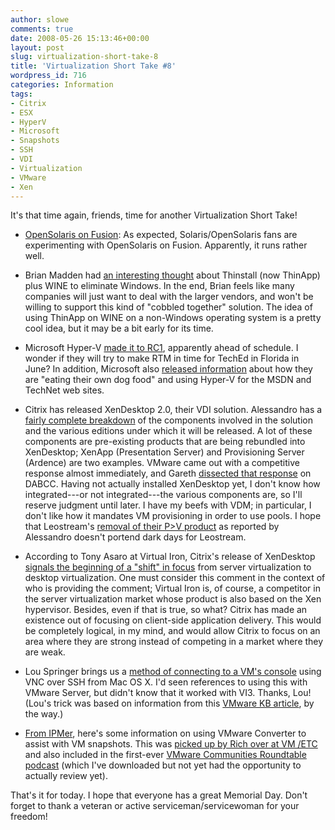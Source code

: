 ```yaml
---
author: slowe
comments: true
date: 2008-05-26 15:13:46+00:00
layout: post
slug: virtualization-short-take-8
title: 'Virtualization Short Take #8'
wordpress_id: 716
categories: Information
tags:
- Citrix
- ESX
- HyperV
- Microsoft
- Snapshots
- SSH
- VDI
- Virtualization
- VMware
- Xen
---
```


It's that time again, friends, time for another Virtualization Short Take!

* [OpenSolaris on Fusion](http://blogs.sun.com/souvik/entry/getting_started_with_opensolaris_2008): As expected, Solaris/OpenSolaris fans are experimenting with OpenSolaris on Fusion. Apparently, it runs rather well.

* Brian Madden had [an interesting thought](http://www.brianmadden.com/blog/BrianMadden/Thinstall---Wine---Windows-apps-without-Windows) about Thinstall (now ThinApp) plus WINE to eliminate Windows. In the end, Brian feels like many companies will just want to deal with the larger vendors, and won't be willing to support this kind of "cobbled together" solution. The idea of using ThinApp on WINE on a non-Windows operating system is a pretty cool idea, but it may be a bit early for its time.

* Microsoft Hyper-V [made it to RC1](http://blogs.technet.com/virtualization/archive/2008/05/20/hyper-v-rc1-release-available-on-microsoft-download-center.aspx), apparently ahead of schedule. I wonder if they will try to make RTM in time for TechEd in Florida in June? In addition, Microsoft also [released information](http://blogs.technet.com/virtualization/archive/2008/05/20/msdn-and-technet-powered-by-hyper-v.aspx) about how they are "eating their own dog food" and using Hyper-V for the MSDN and TechNet web sites.

* Citrix has released XenDesktop 2.0, their VDI solution. Alessandro has a [fairly complete breakdown](http://www.virtualization.info/2008/05/release-citrix-xendesktop-20.html) of the components involved in the solution and the various editions under which it will be released. A lot of these components are pre-existing products that are being rebundled into XenDesktop; XenApp (Presentation Server) and Provisioning Server (Ardence) are two examples. VMware came out with a competitive response almost immediately, and Gareth [dissected that response](http://www.dabcc.com/blogs/Gareths-Blog-An-African-Perspective/post/VMware-says-Citrix-XenDesktop-software-is-complex-consisting-of-different-disparate-components-bundled-together) on DABCC. Having not actually installed XenDesktop yet, I don't know how integrated---or not integrated---the various components are, so I'll reserve judgment until later. I have my beefs with VDM; in particular, I don't like how it mandates VM provisioning in order to use pools. I hope that Leostream's [removal of their P>V product](http://www.virtualization.info/2008/05/leostream-drops-p-v-direct.html) as reported by Alessandro doesn't portend dark days for Leostream.

* According to Tony Asaro at Virtual Iron, Citrix's release of XenDesktop [signals the beginning of a "shift" in focus](http://blog.virtualiron.com/Virtual-Discourse/2008/05/citrix_shifting_focus.html) from server virtualization to desktop virtualization. One must consider this comment in the context of who is providing the comment; Virtual Iron is, of course, a competitor in the server virtualization market whose product is also based on the Xen hypervisor. Besides, even if that is true, so what? Citrix has made an existence out of focusing on client-side application delivery. This would be completely logical, in my mind, and would allow Citrix to focus on an area where they are strong instead of competing in a market where they are weak.

* Lou Springer brings us a [method of connecting to a VM's console](http://blog.louspringer.com/2008/05/19/vmware-esx-remote-console-from-os-x/) using VNC over SSH from Mac OS X. I'd seen references to using this with VMware Server, but didn't know that it worked with VI3. Thanks, Lou! (Lou's trick was based on information from this [VMware KB article](http://kb.vmware.com/selfservice/microsites/search.do?cmd=displayKC&docType=kc&externalId=1246&sliceId=1&docTypeID=DT_KB_1_1&dialogID=64867075&stateId=0%200%2064865245), by the way.)

* [From IPMer](http://www.ipmer.com/2008/05/70gb-snapshot-yikes.html), here's some information on using VMware Converter to assist with VM snapshots. This was [picked up by Rich over at VM /ETC](http://vmetc.com/2008/05/21/use-vmware-converter-to-solve-esx-snapshot-issues/) and also included in the first-ever [VMware Communities Roundtable podcast](http://blogs.vmware.com/vmtn/2008/05/vmware-commun-1.html) (which I've downloaded but not yet had the opportunity to actually review yet).

That's it for today. I hope that everyone has a great Memorial Day. Don't forget to thank a veteran or active serviceman/servicewoman for your freedom!

